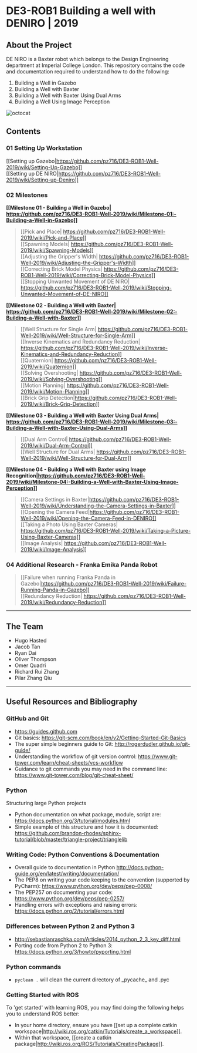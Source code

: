 # DE3-ROB1 Building a well with DENIRO | 2019

## About the Project
DE NIRO is a Baxter robot which belongs to the Design Engineering department at Imperial College London. This repository contains the code and documentation required to understand how to do the following:
1. Building a Well in Gazebo
2. Building a Well with Baxter
3. Building a Well with Baxter Using Dual Arms
4. Building a Well Using Image Perception

![octocat](https://github.com/pz716/DE3-ROB1-Well-2019/blob/master/Wiki%20Images/BAXTER.png)

## Contents
### 01 Setting Up Workstation
[[Setting up Gazebo|https://github.com/pz716/DE3-ROB1-Well-2019/wiki/Setting-Up-Gazebo]]  
[[Setting up DE NIRO|https://github.com/pz716/DE3-ROB1-Well-2019/wiki/Setting-up-Deniro]]  

### 02 Milestones
**[[Milestone 01 - Building a Well in Gazebo| https://github.com/pz716/DE3-ROB1-Well-2019/wiki/Milestone-01:-Building-a-Well-in-Gazebo]]**
>[[Pick and Place| https://github.com/pz716/DE3-ROB1-Well-2019/wiki/Pick-and-Place]]  
>[[Spawning Models| https://github.com/pz716/DE3-ROB1-Well-2019/wiki/Spawning-Models]]  
>[[Adjusting the Gripper's Width| https://github.com/pz716/DE3-ROB1-Well-2019/wiki/Adjusting-the-Gripper's-Width]]  
>[[Correcting Brick Model Physics| https://github.com/pz716/DE3-ROB1-Well-2019/wiki/Correcting-Brick-Model-Physics]]  
>[[Stopping Unwanted Movement of DE NIRO| https://github.com/pz716/DE3-ROB1-Well-2019/wiki/Stopping-Unwanted-Movement-of-DE-NIRO]]  

**[[Milestone 02 - Building a Well with Baxter| https://github.com/pz716/DE3-ROB1-Well-2019/wiki/Milestone-02:-Building-a-Well-with-Baxter]]**
>[[Well Structure for Single Arm| https://github.com/pz716/DE3-ROB1-Well-2019/wiki/Well-Structure-for-Single-Arm]]  
>[[Inverse Kinematics and Redundancy Reduction| https://github.com/pz716/DE3-ROB1-Well-2019/wiki/Inverse-Kinematics-and-Redundancy-Reduction]]  
>[[Quaternion| https://github.com/pz716/DE3-ROB1-Well-2019/wiki/Quaternion]]  
>[[Solving Overshooting| https://github.com/pz716/DE3-ROB1-Well-2019/wiki/Solving-Overshooting]]  
>[[Motion Planning| https://github.com/pz716/DE3-ROB1-Well-2019/wiki/Motion-Planning]]  
>[[Brick Grip Detection|https://github.com/pz716/DE3-ROB1-Well-2019/wiki/Brick-Grip-Detection]]  

**[[Milestone 03 - Building a Well with Baxter Using Dual Arms| https://github.com/pz716/DE3-ROB1-Well-2019/wiki/Milestone-03:-Building-a-Well-with-Baxter-Using-Dual-Arms]]**
>[[Dual Arm Control| https://github.com/pz716/DE3-ROB1-Well-2019/wiki/Dual-Arm-Control]]  
>[[Well Structure for Dual Arms| https://github.com/pz716/DE3-ROB1-Well-2019/wiki/Well-Structure-for-Dual-Arm]]  

**[[Milestone 04 - Building a Well with Baxter using Image Recognition|https://github.com/pz716/DE3-ROB1-Well-2019/wiki/Milestone-04:-Building-a-Well-with-Baxter-Using-Image-Perception]]**
>[[Camera Settings in Baxter|https://github.com/pz716/DE3-ROB1-Well-2019/wiki/Understanding-the-Camera-Settings-in-Baxter]]  
>[[Opening the Camera Feed|https://github.com/pz716/DE3-ROB1-Well-2019/wiki/Opening-the-Camera-Feed-in-DENIRO]]  
>[[Taking a Photo Using Baxter Cameras| https://github.com/pz716/DE3-ROB1-Well-2019/wiki/Taking-a-Picture-Using-Baxter-Cameras]]  
>[[Image Analysis| https://github.com/pz716/DE3-ROB1-Well-2019/wiki/Image-Analysis]]  

### 04 Additional Research - Franka Emika Panda Robot
>[[Failure when running Franka Panda in Gazebo|https://github.com/pz716/DE3-ROB1-Well-2019/wiki/Failure-Running-Panda-in-Gazebo]]    
>[[Redundancy Reduction| https://github.com/pz716/DE3-ROB1-Well-2019/wiki/Redundancy-Reduction]]

---
## The Team
- Hugo Hasted
- Jacob Tan
- Ryan Dai
- Oliver Thompson
- Omer Quadri
- Richard Rui Zhang
- Pilar Zhang Qiu
***
## Useful Resources and Bibliography
### GitHub and Git
* https://guides.github.com
* Git basics: https://git-scm.com/book/en/v2/Getting-Started-Git-Basics
* The super simple beginners guide to Git: http://rogerdudler.github.io/git-guide/
* Understanding the workflow of git version control: https://www.git-tower.com/learn/cheat-sheets/vcs-workflow
* Guidance to git commands you may need in the command line: https://www.git-tower.com/blog/git-cheat-sheet/

### Python
Structuring large Python projects
* Python documentation on what package, module, script are: https://docs.python.org/3/tutorial/modules.html
* Simple example of this structure and how it is documented: https://github.com/brandon-rhodes/sphinx-tutorial/blob/master/triangle-project/trianglelib

### Writing Code: Python Conventions & Documentation
* Overall guide to documentation in Python http://docs.python-guide.org/en/latest/writing/documentation/
* The PEP8 on writing your code keeping to the convention (supported by PyCharm): https://www.python.org/dev/peps/pep-0008/
* The PEP257 on documenting your code:  https://www.python.org/dev/peps/pep-0257/
* Handling errors with exceptions and raising errors: https://docs.python.org/2/tutorial/errors.html

### Differences between Python 2 and Python 3
* http://sebastianraschka.com/Articles/2014_python_2_3_key_diff.html
* Porting code from Python 2 to Python 3: https://docs.python.org/3/howto/pyporting.html

### Python commands
* ``pyclean .`` will clean the current directory of \_pycache_ and .pyc

### Getting Started with ROS
To 'get started' with learning ROS, you may find doing the following helps you to understand ROS better:
* In your home directory, ensure you have [[set up a complete catkin workspace|http://wiki.ros.org/catkin/Tutorials/create_a_workspace]].
* Within that workspace, [[create a catkin package|http://wiki.ros.org/ROS/Tutorials/CreatingPackage]].
